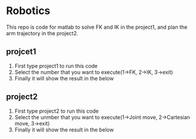 # Robotics

This repo is code for matlab to solve FK and IK in the project1, and plan the arm trajectory in the project2.

## projcet1

1. First type project1 to run this code
2. Select the number that you want to execute(1->FK, 2->IK, 3->exit)
3. Finally it will show the result in the below

## project2

1. First type project2 to run this code 
2. Select the unmber that you want to execute(1->Joint move, 2->Cartesian move, 3->exit)
3. Finally it will show the result in the below